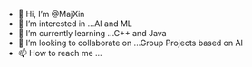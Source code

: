 - 👋 Hi, I’m @MajXin
- 👀 I’m interested in ...AI and ML
- 🌱 I’m currently learning ...C++ and Java
- 💞️ I’m looking to collaborate on ...Group Projects based on AI
- 📫 How to reach me ...

<!---
MajXin/MajXin is a ✨ special ✨ repository because its `README.md` (this file) appears on your GitHub profile.
You can click the Preview link to take a look at your changes.
--->
